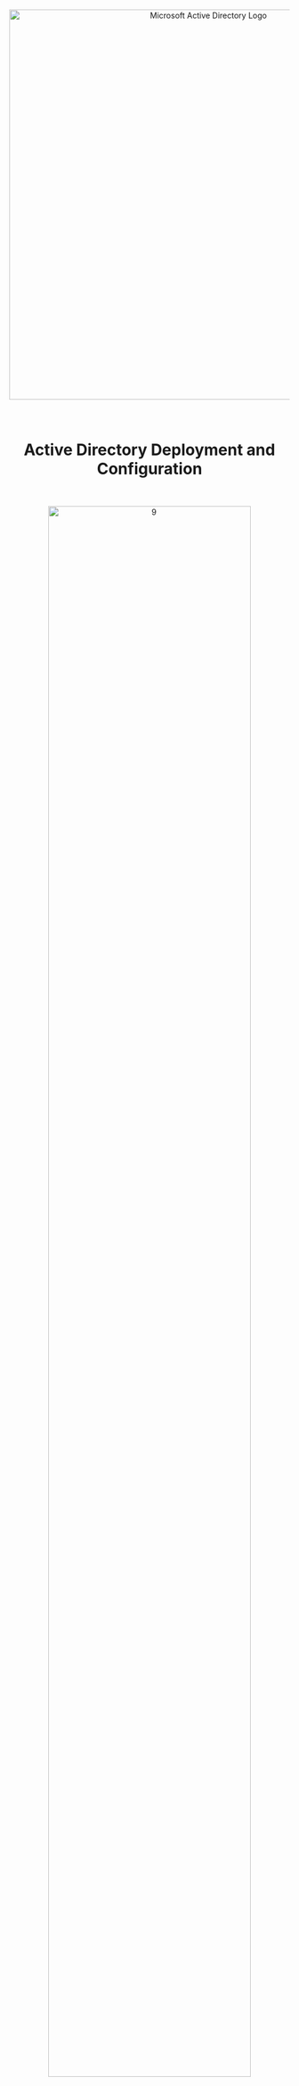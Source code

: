 <br>

<p align="center">
<img width="700" src="https://github.com/user-attachments/assets/9b6b0a51-6411-4e01-96c5-1bb31e6fd986" alt="Microsoft Active Directory Logo"/>
<br>

<br>

<br>

<h1 align="center">Active Directory Deployment and Configuration</h1> 
<br>

<p align="center">
<img src="https://github.com/user-attachments/assets/5d4b8c68-d1a6-4a4e-93e3-d8b8602d9123" height="85%" width="85%" alt="9"/><br />
</p>
<br />

## Lab Overview

This lab builds on the previous one [here](https://github.com/vincentchachere/azure-on-prem-ad). It simulates an enterprise Active Directory setup in Azure, where you'll deploy and configure Active Directory, create groups and user accounts, then verify the credentials, authentication, and permissions by logging into a client VM with manually generated users. Key topics include AD installation, forest creation, user management, domain integration, and custom Remote Desktop access, providing a strong foundation for future projects.

## On-Premises Active Directory Deployed in the Cloud (Azure)
Active Directory essentially manages user accounts, passwords, permissions, and devices at large scale. This tutorial explains how to implement on-premises Active Directory in Azure Virtual Machines.

<ins>The difference between On-Premise Active Directory and Azure Active Directory</ins>:

- `On-Premise Active Directory`: Refers to infrastructure hosted and managed locally within an organization's physical data centers. This requires direct management and maintenance by the organization.

- `Azure Active Directory`: Refers to infrastructure and services provided remotely by Microsoft, hosted on their global data centers. This offers scalable, managed cloud services with remote access.

## Environments and Technologies Used

- Microsoft Azure (Virtual Machines/Compute)
- Remote Desktop
- Active Directory Domain Services
- PowerShell

## Operating Systems Used

- Windows Server 2022
- Windows 10 (21H2)

## High-Level Deployment and Configuration Steps

#### Part 1: Building the Infrastructure
- Setup Domain Controller (Windows Server 2022) in Azure named "DC-1"
- Set Domain Controller's (DC-1's) NIC Private IP address to be static
- Log into DC-1 VM and Enable Both ICMPv4 Inbound Rules (for testing connectivity)
- Setup Client-1 VM (Windows 10 (21H2)) in Azure named "Client-1"
- Attempt to ping DC-1's Private IP Address from Client-1 VM

#### Part 2: Deploying Active Directory and User Creation
- Install Active Directory
- Create a Domain Admin User within the Domain D-1 VM
- Join Client-1 to Domain Controller
- Setup Remote Desktop for Non-Administrative Users on CLient-1 VM
- Attempt to log into Client-1 with one of the created users

## Configuration Steps

<details>

<summary>

## ⚙️ Part 1: Building Active Directory Infrastructure

</summary>

### 1. ) Create Domain Controller (DC-1)

First, create a resource group to host the virtual machines: DC-1 (Domain Controller) and Client-1.

<ins>Here are the following configurations</ins>:

  - Resource Group: `Active-Directory-Lab`

  - Virtual Machine Name: `DC-1`

  - Region: `East US`

  - Image: `Windows Server 2022 Datacenter: Azure Edition - x64 Gen2`
    - *Make sure to choose the correct VM image, or setting up the Domain Controller may fail.*
   
  - Size: `Standard_D2s_v3 - 2 vcpus, 8 GiB memory ($137.24/month)`

  - Username: `labuser` (or whatever you want - just remember it)

  - Password: `SomethingYouCanRemember`

  - Check: `The Two Licensing Boxes` at the bottom

  - Go To: `Networking` Tab for Step 1.A so that you can create your Virtual Network and Subnet

<img width="800" alt="isolated" src="https://github.com/user-attachments/assets/de53543c-2bef-488e-8f95-a10422ed15ce">

<br>
<br>
<br>

<ins>Within your Network tab</ins>:

  - Virtual Network: `Active-Directory-Vnet`

  - *The Subnet will create itself*

  - Click: `Review + Create`

    Then..

  - Click:  `Create`

<img width="800" alt="isolated" src="https://github.com/user-attachments/assets/0eccc2b2-0b13-4351-8315-b84b42e26d1a">

<br>
<br>
<br>

### 2. ) Set Domain Controller's (DC-1) NIC Private IP Address to be Static

- Go To: `DC-1's NIC Private IP Address`

  - Resource Group > DC-1 > Network Settings > `Network Interface` (dc-1139_z1) > `ipconfig1`

<img width="800" alt="isolated" src="https://github.com/user-attachments/assets/fd418504-f33c-4938-b41d-52e5326486b7">

<br>
<br>
<br>

<ins>Setting DC-1’s Private IP address to be static</ins>:

- Resource Group > DC-1 > Network Settings > `Network Interface` (dc-1139_z1) > `ipconfig1`

  - Select: `Static`

  - Click: `Save`

<img width="800" alt="isolated" src="https://github.com/user-attachments/assets/c017c1de-e443-4abe-963b-ede58dceb837">

<br>
<br>
<br>

### 3. ) Log into DC-1 VM and Enable Both ICMPv4 Inbound Rules (for testing connectivity)

Now you can Remote Desktop (RDP) into DC-1 and enable the two ICMPv4 inbound rules to prepare for ping testing from Client-1 to DC-1.

<ins>Once inside DC-1</ins>:

- Search: `wf.msc` (Windows Firewall - Microsoft)

<img width="800" alt="isolated" src="https://github.com/user-attachments/assets/aad49eba-fdb0-4671-bfae-8d28a4b7bb95">

<br>
<br>
<br>

<ins>Enabling the Two ICMPv4 Inbound Rules</ins>:

*Look for the rules with Core Networking Diagnostics - ICMP Echo Request (ICMPv4-In)*

- Enable: `Both ICMPv4 Inbound Rules` (There are <ins>two</ins> you need to enable)

*They should have two green check marks next to them when you enable them just like the others.*

<img width="800" alt="isolated" src="https://github.com/user-attachments/assets/3b0ec287-a457-4508-a08c-fb6c0c3b1c39">

<br>
<br>
<br>

### 4. ) Create Client-1 VM

<ins>So similar to creating your domain controller, here are your Client-1 Configurations</ins>:

- Resource Group: `Active-Directory-Lab` (Same as your Domain Controller: DC-1)

- Virtual Machine Name: `Client-1`

- Region: `East US` (Same as your Domain Controller: DC-1)

- Image: `Windows 10 Pro, version 22H2 - x64 Gen2`

- Size: `Standard_D2s_v3 - 2 vcpus, 8 GiB memory ($70.08/month)` (Same as your Domain Controller: DC-1)

- Username: `Use the same one you used for you Domain Controller` for simplicity sake

- Password: `Use the same one you used for you Domain Controller` for simplicity sake

- Check: `The Licensing Boxe` at the bottom

- Go To: `Networking` Tab

<img width="800" alt="isolated" src="https://github.com/user-attachments/assets/d68b9dde-7cf9-4c3b-9a3b-54b07117a782">

<br>
<br>
<br>

<ins>Within your Network Tab</ins>:

- Choose the `Same Virtual Network and Subnet` as your Domain Controller

*This part is crucial. If your Client-1 VM and Domain Controller are not on the same VNET and Subnet they will be unable to communicate, preventing domain-related operations like joining the domain or authenticating.*

<img width="800" alt="isolated" src="https://github.com/user-attachments/assets/f60620f6-dfdf-4c06-8cc4-58bc7cdfa909">

<br>
<br>
<br>

### 5. ) Set Client-1’s DNS settings to DC-1’s Private IP address

So now we will Set Client-1’s DNS settings to DC-1’s Private IP address, which will allow the client-1 VM to resolve domain-related DNS queries through the domain controller (DC-1).

- Go To: Resource Group > Client-1 > Network Settings > `Network Interface (client-160_z1)` > `DNS servers`

<img width="800" alt="isolated" src="https://github.com/user-attachments/assets/2be62c15-ec58-4afe-8579-2e0bd3929243">

<br>
<br>
<br>

<ins>Setting Client's DNS servers to DC-1's Private IP Address</ins>:

- Go To: Resource Group > Client-1 > Network Settings > Network Interface (client-160_z1) > `DNS servers`

- Select: `Custom`

- Input: `DC-1's Private IP Address` (Example; mine is: 10.0.0.4)

- Click: `Save` when done

<img width="800" alt="isolated" src="https://github.com/user-attachments/assets/c0e0d75a-6a25-4fd1-9c76-d50539b68c97">

<br>
<br>
<br>

<ins>Now for the DNS Settings to sync in you must restart you Client-1's VM so</ins>:

- Go To: `Resource Group` > `Client-1`

- Restart: `Client-1` VM when done doing this

*If you do not restart your Client-1 VM after setting it's DNS Server to DC-1’s Private IP address then it will not successfully allow the client-1 VM to resolve domain-related DNS queries through the domain controller (DC-1).*

<img width="800" alt="isolated" src="https://github.com/user-attachments/assets/b5c26b71-a822-46b3-a7ca-7fe04ead9877">

<br>
<br>
<br>

### 6. ) Attempt to Ping DC-1’s Private IP address from Client-1 VM

<ins>If the setup has been configured correctly, you should see a successful ping from Client-1 to DC-1.</ins>

<img width="800" alt="isolated" src="https://github.com/user-attachments/assets/2bfa98e9-d1db-4e19-a9f3-3d23b5701ee6">

<br>
<br>
<br>

### 7. ) From Client-1 VM Open PowerShell and Run: ipconfig /all

- The `DNS Server` should show DC-1’s Private IP Address as shown in the image below.

*If the DNS server on Client-1 is not set to DC-1's private IP (e.g., it shows 168.63.129.16), update the DNS settings manually to DC-1's private IP. Restarting Client-1's VM may also help apply the changes. If successful, the client may log you out, indicating it's trying to connect to the domain.*

<img width="800" alt="isolated" src="https://github.com/user-attachments/assets/8641ddec-9a6c-4919-b3d6-cbd0f6bec77e">

<br>
<br>
<br>

</details>

<details>

<summary>

## ⚙️ Part 2: Deploying Active Directory and User Creation

</summary>

### 8. ) Install Active Directory

<ins>Go to the Domain Controller (DC-1) and in Server Manager Dashboard</ins>:

- Click: `Add roles and features`

<img width="800" alt="isolated" src="https://github.com/user-attachments/assets/4109a1e0-694c-4404-9109-4c69f23ca2ce">

<br>
<br>
<br>

<ins>Click Next until reaching the Server Roles section then</ins>:

- Select: `Active Directory Domain Services`

<img width="800" alt="isolated" src="https://github.com/user-attachments/assets/612caea1-964c-4197-892d-fd3aa833c562">

<br>
<br>
<br>

<ins>Within this portion</ins>:

- Click: `Add Features`

<img width="800" alt="isolated" src="https://github.com/user-attachments/assets/3fa6a381-f5b0-4c94-bb48-794bea14b10b">

<br>
<br>
<br>

<ins>Click Next until reaching the Confirmation tab then</ins>:

- Check the: `Restart the destination server automatically if required` Box

- Click: `Yes`

- Click: `Install`

<img width="800" alt="isolated" src="https://github.com/user-attachments/assets/81812bf1-e8b9-48f7-9507-fa4074af53c4">

<br>
<br>
<br>

<ins>When that's done installing</ins>:

- Click: `Close`

<img width="800" alt="isolated" src="https://github.com/user-attachments/assets/7c73b736-cf0e-4545-a6d9-683b9ecf90ea">

<br>
<br>
<br>

### 9. ) Promote as a DC: Setup a new forest as mydomain.com

<ins>Towards the top-right corner of the Server Manager window, there will be a flag and a yellow triangle ⚠️ symbol</ins>.

- Click: `Flag with Triangle`

- Click: `Promote this server to a domain controller`

<img width="800" alt="isolated" src="https://github.com/user-attachments/assets/377ca48e-b056-46a5-8504-9afa07a31297">

<br>
<br>
<br>

<ins>Within the Deployment Configuration tab</ins>

- Select: `Add a new forest`

- Root domain name: `mydomain.com`

- Click: `Next`

<img width="800" alt="isolated" src="https://github.com/user-attachments/assets/47cd8d56-987c-4a4e-b2b8-4f586e2f85e8">

<br>
<br>
<br>

<ins>Within the Domain Controller Options tab</ins>:

- Give it a DSRM password (*required but it will not be used in this tutorial*).

- Click: `Next`

<img width="800" alt="isolated" src="https://github.com/user-attachments/assets/fedd52a0-48d0-4c63-8adb-0c824671e1ae">

<br>
<br>
<br>

<ins>Within the DNS Options tab</ins>:

- Uncheck: `Create DNS delegation`

<img width="800" alt="isolated" src="https://github.com/user-attachments/assets/35e80bf5-5348-4c1e-94c9-68cfe5f88de2">

<br>
<br>
<br>

<ins>Click Next until you reach the Prerequisites Check tab then</ins>:

- Click: `Install`

<img width="800" alt="isolated" src="https://github.com/user-attachments/assets/8d940c8e-4b2a-49be-a7af-3c8ad8a840f3">

<br>
<br>
<br>

<ins>The DC-1 will now restart to complete its promotion to a Domain Controller</ins>.

<img width="800" alt="isolated" src="https://github.com/user-attachments/assets/126fa108-df23-44f3-87ef-b1f58cfe7aea">

<br>
<br>
<br>

Now that your DC-1 VM is a domain controller, you need to decide how to log in: as a local user on your client VM or as a domain user on the domain controller. This means clarifying two things: which domain to use and which user account to use.

- For this lab you can log back into DC-1 as:

  - Username: `mydomain.com\labuser` (or whatever you made when creating your DC-1 VM)

  - Password: `TheSamePasswordYou'veBeenUsing`

*Make sure to use a backslash ( \ ) NOT a forward slash ( / ) or you will not be able to login.*

<img width="800" alt="isolated" src="https://github.com/user-attachments/assets/8489277b-b15e-4ebc-947d-11c5a1988046">

<br>
<br>
<br>

### 10. ) Create a Domain Admin User within the Domain D-1 VM

Now you can log back into DC-1 as domain.com\labuser, create two organizational units called _EMPLOYEES and _ADMINS, then add a new domain admin user. Mine will be named Jane Doe (You can name yours the same or something different, just remember it).

- Go To: `Active Directory Users and Computers` (ADUC)

<img width="800" alt="isolated" src="https://github.com/user-attachments/assets/190b5ddf-a472-4fc6-8195-819cab80ada6">

<br>
<br>
<br>

<ins>Within Active Directory Users and Computers</ins>:

Create an Organizational Unit (OU) called “_EMPLOYEES”

- Right-Click: `domain.com` > Select: `New` > Select: `Organizational Unit`

<img width="800" alt="isolated" src="https://github.com/user-attachments/assets/eb3f4120-b273-4901-b111-75081f98ea10">

<br>
<br>
<br>

<ins>Within New Object - Organzational Unit</ins>:

- Name: `_EMPLOYEES`

*Make sure to spell it exactly as you see it or the scripts and policies referencing it may fail.*

<ins>Remember to Create the ADMINS Organizational Unit</ins>:

- Right-Click: `domain.com` > Select: `New` > Select: `Organizational Unit`

- Name: `_ADMINS`

<img width="800" alt="isolated" src="https://github.com/user-attachments/assets/20ee7889-bf7a-4925-8d71-23711ed14f00">

<br>
<br>
<br>

<ins>Back in Active Directory Users and Computers Create Your Domain User</ins>:

- Click: `_ADMINS` > Right-Click: `the empty space` > Select: `New` > Select: `User`

<img width="800" alt="isolated" src="https://github.com/user-attachments/assets/bb799a7b-360b-455b-a480-f1b35549135f">

<br>
<br>
<br>

<ins>Within New Object - User</ins>:

- First Name: `Jane`

- Last Name: `Doe`

- Change User Logon Name To: `jane_admin` (The first name of your created domain user then underscore admin.)

- Click: `Next`

<img width="800" alt="isolated" src="https://github.com/user-attachments/assets/911fdd20-3880-4ac9-92dc-d59cb5c2a4d6">

<br>
<br>
<br>

<ins>Within New Object - User</ins>:

- Password: `SomethingYouCanRemember`

- Check: `Password never expires` (Normally you do not want to do this, but for the simplicity of the lab we will.)

- Click: `Next`

<img width="800" alt="isolated" src="https://github.com/user-attachments/assets/886a3780-b19c-4802-be42-453199b288d0">

<br>
<br>
<br>

<ins>Within New Object - User</ins>:

- Click: `Finish`

<img width="800" alt="isolated" src="https://github.com/user-attachments/assets/dcb94011-6685-4c85-b501-7a0834d0b1d1">

<br>
<br>
<br>

<ins>Back in Active Directory Users and Computers</ins>

- Click: `_ADMINS`

- Right-Click: `Jane Doe` (The Name of Your Domain User)

- Select: `Properties`

<img width="800" alt="isolated" src="https://github.com/user-attachments/assets/d4b8977b-e96e-4da4-b683-4a8115ea2fb7">

<br>
<br>
<br>

<ins>Within Jane Doe Properties</ins>:

- Go To: `Member Of`

- Select: `Add`

<img width="800" alt="isolated" src="https://github.com/user-attachments/assets/082a8038-dd74-407b-99f1-ba4c43210405">

<br>
<br>
<br>

<ins>Within the Select Groups Windows</in>:

- Type In: `Domain Admins`

- Click: `Check Names`

- Click: `OK`

<img width="800" alt="isolated" src="https://github.com/user-attachments/assets/c3fd5780-1fba-4847-9f73-89502b69ac53">

<br>
<br>
<br>

<ins>Bak in Jane Doe Properties</ins>:

- Click: `Apply`

- Click: `OK`

<img width="800" alt="isolated" src="https://github.com/user-attachments/assets/06db3f2f-a19e-4baf-adc4-22aa750bef4a">

<br>
<br>
<br>

<ins>Now you can log out / close the connection to DC-1 and</ins>:

- Log back into DC-1 as: `mydomain.com\jane_admin` (the first name of your domain user then underscore admin with mydomain.com attached to the front)

<img width="800" alt="isolated" src="https://github.com/user-attachments/assets/3c0508eb-56f6-4de5-9938-89324722b547">

<br>
<br>
<br>

### 11. ) Join Client-1 to Domain Controller

Log into Client-1 as the original local admin (labuser) and join it to the domain.

*The Client-1 VM will restart hen it joins the domain.*

- Right-Click: `Start`

- Select: `System`

<img width="800" alt="isolated" src="https://github.com/user-attachments/assets/9cc81c81-20c3-417f-8f4a-9231cb209170">

<br>
<br>
<br>

<ins>Within System Settings</ins>:

- Select: `Rename this PC (advanced)`

- Select: `Change`

<img width="800" alt="isolated" src="https://github.com/user-attachments/assets/6e459538-9285-4016-8026-a3510456a931">

<br>
<br>
<br>

*Notice Computer Name is Client-1 not DC-1*

- Select: `Domain`

- Type In: `mydomain.com`

- Click: `OK`

<img width="800" alt="isolated" src="https://github.com/user-attachments/assets/d2d79b1f-1cbb-4340-a5a1-de3e73524f98">

<br>
<br>
<br>

When the Windows Security Window Pops Up:

- Type In: mydomain.com\*DomainUserName*

- Password: `WhateverYouCreated`

- Select: `OK`

*Client-1 VM will restart after this*

<img width="800" alt="isolated" src="https://github.com/user-attachments/assets/eadeed84-5714-431a-b95d-8e8cb841cf57">

<br>
<br>
<br>

<ins>When this popos up</ins>:

Select: `OK`

<img width="800" alt="isolated" src="https://github.com/user-attachments/assets/614eb7b1-1cad-441a-8e16-65f15b690e7f">

<br>
<br>
<br>

<ins>When this popos up</ins>:

- Select: `Restart Now`

<img width="800" alt="isolated" src="https://github.com/user-attachments/assets/6bbc2ad2-a1a6-45ef-952f-1a19405cab2b">

<br>
<br>
<br>

<ins>Log back into DC-1 as</ins>:

- Username: mydomain.com\jane_admin

</ins>Create another Organizational Unit called CLIENTS</ins>:

- Name: `_CLIENTS`

*This part is for organizational purposes*

<img width="800" alt="isolated" src="https://github.com/user-attachments/assets/9738fa42-b995-4983-b302-d9a869bc0711">

<br>
<br>
<br>

<ins>Within Active Directory Users and Computers</ins>:

- Click: `Computers`

- Right-Click: `Client-1`

- Select: `_CLIENTS`

- Click: `OK`

<img width="800" alt="isolated" src="https://github.com/user-attachments/assets/94dc4c1b-eba9-4594-9429-bb83859bc9a8">

<br>
<br>
<br>

<ins>Within Active Directory Users and Computers</ins>:

Click: `_CLIENTS` and you will see Client-1 inside there

<img width="800" alt="isolated" src="https://github.com/user-attachments/assets/f06306b1-27cd-4a4e-878e-fd77c3c1cfb7">

<br>
<br>
<br>

### 12. ) Setup Remote Desktop for Non-Administrative Users on CLient-1 VM

Log back into Client-1 as: mydomain.com\jane_admin

- Go To: `System Settings`

- Select: `About`

- Select: `Remote Desktop`

<img width="800" alt="isolated" src="https://github.com/user-attachments/assets/0e2f3ecd-a2ed-4441-ac67-47a135955174">

<br>
<br>
<br>

<ins>Within Remote Desktop System Settings</ins>:

- Select: `Select users that can remotely access this PC`

<img width="800" alt="isolated" src="https://github.com/user-attachments/assets/de0fa8ee-0fc9-46a3-9338-ac1611dd47c8">

<br>
<br>
<br>

<ins>Within Select Users or Groups</ins>:

- Type In: `Domain Users`

- Click: `Check Names`

- Click: `OK`

<img width="800" alt="isolated" src="https://github.com/user-attachments/assets/45f64722-e8f2-4651-93d3-be3d2a5beae2">

<br>
<br>
<br>

<ins>In the Search Bar</ins>:

- Search: `Powershell ISE`

- Right-Click: `Powershell ISE`

- Select: `Run as Administrator`

<img width="800" alt="isolated" src="https://github.com/user-attachments/assets/aeb4af69-5f1a-4f52-a754-6c7b9dd7f4ba">

<br>
<br>
<br>

<ins>In the top right corner of PowerShell ISE</ins>:

Click: the `Script` drop down arrow

<img width="800" alt="isolated" src="https://github.com/user-attachments/assets/4609810b-6178-45ba-8552-9eaadc3eafe5">

<br>
<br>
<br>

<ins>Wiithin PowerShell ISE</ins>:

Paste the script below into it:

https://github.com/vincentchachere/Generate-Names-Create-Users/blob/main/AD

- Run the script and observe the accounts being created

<img width="800" alt="isolated" src="https://github.com/user-attachments/assets/fe12756e-cb6f-4716-874e-5608f473b1bd">

<br>
<br>
<br>

### 13. ) Attempt to log into Client-1 with one of the Created Users

When finished, open Active Directory Users and Computers (ADUC) and observe the accounts in the _EMPLOYEES Oganizational Unit (OU).

- Select: `A Created User`

<img width="800" alt="isolated" src="https://github.com/user-attachments/assets/ecff73ad-7aa5-489f-a36c-f539dc699328">

<br>
<br>
<br>

<ins>Attempt to log into Client-1 with one of the accounts</ins>

*Take note of the password in the script*

<img width="800" alt="isolated" src="https://github.com/user-attachments/assets/2a0a8d88-09f1-43d6-8be6-69b43dc97a16">

<br>
<br>
<br>

<ins>Once logged in</ins>:

- Go To: `Command Prompt`

<img width="800" alt="isolated" src="https://github.com/user-attachments/assets/63b0c4aa-986d-42cc-888e-9fe67fd1a9b0">

<br>
<br>
<br>

<ins>Once inside Command Prompt</ins>:

Notice the created user's name displayed in the path.

<img width="800" alt="isolated" src="https://github.com/user-attachments/assets/bbb2ff68-8c58-4936-a0ff-503cb2584124">

<br>
<br>
<br>

<ins>Navigate to File Explorer</ins>:

- Go to: `This PC` > `Windows (C:)` > `Users`

Take notice that the created user's name is shown in here because you logged into the Client VM with that account.

<img width="800" alt="isolated" src="https://github.com/user-attachments/assets/19c207bd-c074-4492-a880-a1c43276c21c">

<br>
<br>
<br>

</details>

## Final Thoughts

With the Active Directory infrastructure now fully set up, deployed, and configured, we've established a solid foundation for centralized domain management. We covered installing and promoting a Domain Controller, creating users, groups, and organizational units, setting up DNS, and testing connectivity between client machines and the server. This infrastructure enables streamlined management, enhanced security, and scalability for future needs. Always document your setup for reference and maintain regular backups to ensure system reliability.

Thank you for following along with this project. Your time and effort in learning and implementing these concepts are greatly appreciated. I hope this guide was helpful!

***

☎️ For any questions or just to connect you can reach me at: www.linkedin.com/in/vincentchachere
